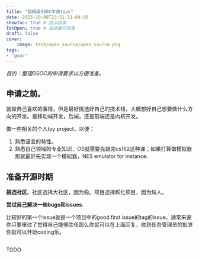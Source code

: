 ```yaml
---
title: "保姆级GSOC申请tips"
date: 2023-10-08T23:51:11-04:00
showToc: true # 显示目录
TocOpen: true # 自动展开目录
draft: false
cover:
    image: tech/open_source/open_source.png
tags: 
- "gsoc"
---
```



*目的：整理GSOC的申请要求以方便准备。*

## 申请之前。
就做自己喜欢的事情，但是最好挑选好自己的技术栈，大概想好自己想要做什么方向的开发。是移动端开发，后端，还是前端还是内核开发。

做一些相关的个人toy project，以便：
1. 熟悉语言的特性。
2. 熟悉自己领域的专业知识，OS就需要先跟完cs162这种课；如果打算做模拟器那就最好先实现一个模拟器，NES emulator for instance. 

## 准备开源时期
**挑选社区**。社区选择大社区，因为稳。项目选择孵化项目，因为缺人。

**尝试自己解决一些bugs和issues**.

比较好的第一个issue就是一个项目中的good first issue的tag的issue。通常来说你只要审过了觉得自己能够胜任那么你就可以在上面回复，收到任务管理员的批准你就可以开始coding乐。

## 
TODO 